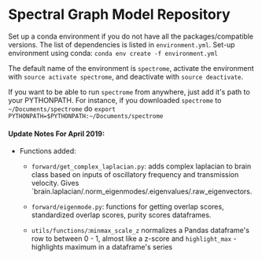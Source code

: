 # Spectral Graph Model Repository

Set up a conda environment if you do not have all the packages/compatible versions.
The list of dependencies is listed in `environment.yml`. Set-up environment using conda: 
`conda env create -f environment.yml`

The default name of the environment is `spectrome`, activate the environment with `source activate spectrome`, and deactivate with `source deactivate`.

If you want to be able to run `spectrome` from anywhere, just add it's path to your PYTHONPATH. For instance, if you downloaded `spectrome` to `~/Documents/spectrome` do `export PYTHONPATH=$PYTHONPATH:~/Documents/spectrome`

#### Update Notes For April 2019:
 - Functions added:
    - `forward/get_complex_laplacian.py`: adds complex laplacian to brain class based on inputs of oscillatory frequency and transmission velocity. Gives `brain.laplacian/.norm_eigenmodes/.eigenvalues/.raw_eigenvectors.

    - `forward/eigenmode.py`: functions for getting overlap scores, standardized overlap scores, purity scores dataframes.

    - `utils/functions/`:`minmax_scale_z` normalizes a Pandas dataframe's row to between 0 - 1, almost like a z-score and `highlight_max` - highlights maximum in a dataframe's series
